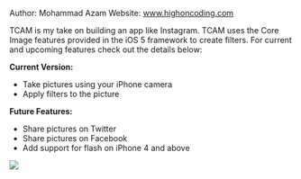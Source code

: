 Author: Mohammad Azam
Website: www.highoncoding.com

TCAM is my take on building an app like Instagram. TCAM uses the Core Image features provided in the iOS 5 framework to create filters. For current and upcoming features check out the details below: 

<b>Current Version: </b> 

- Take pictures using your iPhone camera
- Apply filters to the picture 


<b>Future Features: </b>

- Share pictures on Twitter 
- Share pictures on Facebook
- Add support for flash on iPhone 4 and above

<img src="http://www.highoncoding.com/articleimages/instagram_fake.png">
